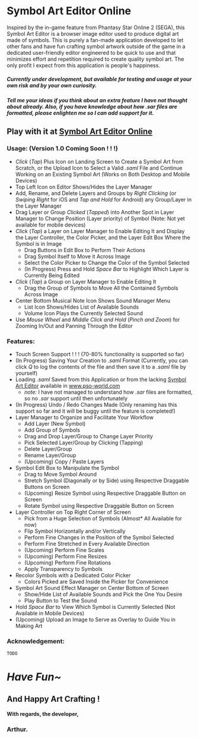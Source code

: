 # Symbol Art Editor Online
Inspired by the in-game feature from Phantasy Star Online 2 (SEGA), 
this Symbol Art Editor is a browser image editor used to produce digital art made of symbols.
This is purely a fan-made application developed to let other fans and  have fun crafting symbol artwork outside of the game in a dedicated user-friendly editor engineered to be quick to use and that minimizes effort and repetition required to create quality symbol art. The only profit I expect from this application is people's happiness.
##### Currently under development, but available for testing and usage at your own risk and by your own curiosity.
##### Tell me your ideas if you think about an extra feature I have not thought about already. Also, if you have knowledge about how *.sar* files are formatted, please enlighten me so I can add support for it.

## Play with it at [Symbol Art Editor Online](https://malulleybovo.github.io/SymbolArtEditorOnline/)

### Usage: (Version 1.0 Coming Soon ! ! !)
- *Click* (*Tap*) Plus Icon on Landing Screen to Create a Symbol Art from Scratch, or the Upload Icon to Select a Valid *.saml* File and Continue Working on an Existing Symbol Art (Works on Both Desktop and Mobile Devices)
- Top Left Icon on Editor Shows/Hides the Layer Manager
- Add, Rename, and Delete Layers and Groups by *Right Clicking* (or *Swiping Right* for iOS and *Tap and Hold* for Android) any Group/Layer in the Layer Manager
- Drag Layer or Group *Clicked* (*Tapped*) into Another Spot in Layer Manager to Change Position (Layer priority) of Symbol (Note: Not yet available for mobile devices) 
- *Click* (*Tap*) a Layer on Layer Manager to Enable Editing It and Display the Layer Controller, the Color Picker, and the Layer Edit Box Where the Symbol is in Image
    - Drag Buttons in Edit Box to Perform Their Actions
    - Drag Symbol Itself to Move it Across Image
    - Select the Color Picker to Change the Color of the Symbol Selected
    - (In Progress) Press and Hold *Space Bar* to Highlight Which Layer is Currently Being Edited
- *Click* (*Tap*) a Group on Layer Manager to Enable Editing It
    - Drag the Group of Symbols to Move All the Contained Symbols Across Image
- Center Bottom Musical Note Icon Shows Sound Manager Menu
    - List Icon Shows/Hides List of Available Sounds
    - Volume Icon Plays the Currently Selected Sound
- Use *Mouse Wheel* and *Middle Click and Hold* (*Pinch and Zoom*) for Zooming In/Out and Panning Through the Editor

### Features:
- Touch Screen Support ! ! ! (70-80% functionality is supported so far)
- (In Progress) Saving Your Creation to *.saml* Format (Currently, you can click *Q* to log the contents of the file and then save it to a *.saml* file by yourself)
- Loading *.saml* Saved from this Application or from the lacking [Symbol Art Editor](http://www.pso-world.com/forums/showthread.php?215777-Symbol-Art-Editor-EN-Version) available in www.pso-world.com
    - *note:* I have not managed to understand how *.sar* files are formatted, so no *.sar* support until then unfortunately
- (In Progress) Undo / Redo Changes Made (Only renaming has this support so far and it will be buggy until the feature is completed!)
- Layer Manager to Organize and Facilitate Your Workflow
    - Add Layer (New Symbol)
    - Add Group of Symbols
    - Drag and Drop Layer/Group to Change Layer Priority
    - Pick Selected Layer/Group by Clicking (Tapping)
    - Delete Layer/Group
    - Rename Layer/Group
    - (Upcoming) Copy / Paste Layers
- Symbol Edit Box to Manipulate the Symbol
    - Drag to Move Symbol Around
    - Stretch Symbol (Diagonally or by Side) using Respective Draggable Buttons on Screen
    - (Upcoming) Resize Symbol using Respective Draggable Button on Screen
    - Rotate Symbol using Respective Draggable Button on Screen
- Layer Controller on Top Right Corner of Screen
    - Pick from a Huge Selection of Symbols (Almost\* All Available for now)
    - Flip Symbol Horizontally and/or Vertically
    - Perform Fine Changes in the Position of the Symbol Selected
    - Perform Fine Stretched in Every Available Direction
    - (Upcoming) Perform Fine Scales
    - (Upcoming) Perform Fine Resizes
    - (Upcoming) Perform Fine Rotations
    - Apply Transparency to Symbols
- Recolor Symbols with a Dedicated Color Picker
    - Colors Picked are Saved Inside the Picker for Convenience
- Symbol Art Sound Effect Manager on Center Bottom of Screen
    - Show/Hide List of Available Sounds and Pick the One You Desire
    - Play Button to Test the Sound
- Hold *Space Bar* to View Which Symbol is Currently Selected (Not Available in Mobile Devices)
- (Upcoming) Upload an Image to Serve as Overlay to Guide You in Making Art

### Acknowledgement:
    TODO
    
# *Have Fun~*
## And Happy Art Crafting !
#### With regards, the developer,
### Arthur.

